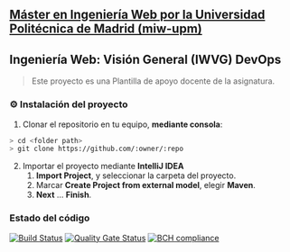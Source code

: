 ## [Máster en Ingeniería Web por la Universidad Politécnica de Madrid (miw-upm)](http://miw.etsisi.upm.es)
## Ingeniería Web: Visión General (IWVG) DevOps
> Este proyecto es una Plantilla de apoyo docente de la asignatura.

### :gear: Instalación del proyecto
1. Clonar el repositorio en tu equipo, **mediante consola**:
```sh
> cd <folder path>
> git clone https://github.com/:owner/:repo
```
2. Importar el proyecto mediante **IntelliJ IDEA**
   1. **Import Project**, y seleccionar la carpeta del proyecto.
   1. Marcar **Create Project from external model**, elegir **Maven**.
   1. **Next** … **Finish**.

### Estado del código
[![Build Status](https://travis-ci.org/david-amaya-acruz/iwvg-devops-david-amaya.svg?branch=develop)](https://travis-ci.org/david-amaya-acruz/iwvg-devops-david-amaya)
[![Quality Gate Status](https://sonarcloud.io/api/project_badges/measure?project=es.upm.miw%3Aiwvg-devops-david-amaya&metric=alert_status)](https://sonarcloud.io/dashboard?id=es.upm.miw%3Aiwvg-devops-david-amaya)
[![BCH compliance](https://bettercodehub.com/edge/badge/david-amaya-acruz/iwvg-devops-david-amaya?branch=develop)](https://bettercodehub.com/)